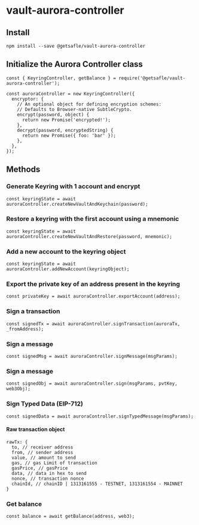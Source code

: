 # vault-aurora-controller

## Install

`npm install --save @getsafle/vault-aurora-controller`

## Initialize the Aurora Controller class

```
const { KeyringController, getBalance } = require('@getsafle/vault-aurora-controller');

const auroraController = new KeyringController({
  encryptor: {
    // An optional object for defining encryption schemes:
    // Defaults to Browser-native SubtleCrypto.
    encrypt(password, object) {
      return new Promise('encrypted!');
    },
    decrypt(password, encryptedString) {
      return new Promise({ foo: 'bar' });
    },
  },
});
```

## Methods

### Generate Keyring with 1 account and encrypt

```
const keyringState = await auroraController.createNewVaultAndKeychain(password);
```

### Restore a keyring with the first account using a mnemonic

```
const keyringState = await auroraController.createNewVaultAndRestore(password, mnemonic);
```

### Add a new account to the keyring object

```
const keyringState = await auroraController.addNewAccount(keyringObject);
```

### Export the private key of an address present in the keyring

```
const privateKey = await auroraController.exportAccount(address);
```

### Sign a transaction

```
const signedTx = await auroraController.signTransaction(auroraTx, _fromAddress);
```

### Sign a message

```
const signedMsg = await auroraController.signMessage(msgParams);
```

### Sign a message

```
const signedObj = await auroraController.sign(msgParams, pvtKey, web3Obj);
```

### Sign Typed Data (EIP-712)

```
const signedData = await auroraController.signTypedMessage(msgParams);
```

#### Raw transaction object

```
rawTx: {
  to, // receiver address
  from, // sender address
  value, // amount to send
  gas, // gas Limit of transaction
  gasPrice, // gasPrice
  data, // data in hex to send
  nonce, // transaction nonce
  chainId, // chainID | 1313161555 - TESTNET, 1313161554 - MAINNET
}
```

### Get balance

```
const balance = await getBalance(address, web3);
```
